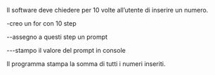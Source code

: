 Il software deve chiedere per 10 volte all’utente di inserire un numero.

-creo un for con 10 step

--assegno a questi step un prompt 

---stampo il valore del prompt in console

Il programma stampa la somma di tutti i numeri inseriti.